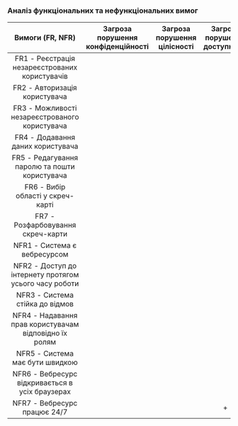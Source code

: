 ### Аналіз функціональних та нефункціональних вимог 

| Вимоги (FR, NFR) | Загроза порушення конфіденційності | Загроза порушення цілісності | Загроза порушення доступності |
| :----:| :----: | :----: | :----: |
|FR1 - Реєстрація незареєстрованих користувачів||||
|FR2 - Авторизація користувача||||
|FR3 - Можливості незареєстрованого користувача||||
|FR4 - Додавання даних користувача||||
|FR5 - Редагування паролю та пошти користувача||||
|FR6 - Вибір області у скреч-карті||||
|FR7 - Розфарбовування скреч-карти||||
|NFR1 - Система є вебресурсом||||
|NFR2 - Доступ до інтернету протягом усього часу роботи||||
|NFR3 - Система стійка до відмов||||
|NFR4 - Надавання прав користувачам відповідно їх ролям||||
|NFR5 - Система має бути швидкою||||
|NFR6 - Вебресурс відкривається в усіх браузерах||||
|NFR7 - Вебресурс працює 24/7|| | + |

